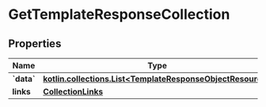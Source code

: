 
# GetTemplateResponseCollection

## Properties
| Name | Type | Description | Notes |
| ------------ | ------------- | ------------- | ------------- |
| **&#x60;data&#x60;** | [**kotlin.collections.List&lt;TemplateResponseObjectResource&gt;**](TemplateResponseObjectResource.md) |  |  |
| **links** | [**CollectionLinks**](CollectionLinks.md) |  |  [optional] |




